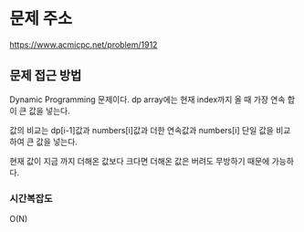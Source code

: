 # 문제 주소
https://www.acmicpc.net/problem/1912

## 문제 접근 방법
Dynamic Programming 문제이다. dp array에는 현재 index까지 올 때 가장 연속 합이 큰 값을 넣는다.

값의 비교는 dp[i-1]값과 numbers[i]값과 더한 연속값과 numbers[i] 단일 값을 비교하여 큰 값을 넣는다.

현재 값이 지금 까지 더해온 값보다 크다면 더해온 값은 버려도 무방하기 때문에 가능하다.
### 시간복잡도
O(N)
